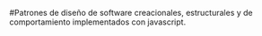 #Patrones de diseño de software creacionales, estructurales y de comportamiento implementados con javascript.
